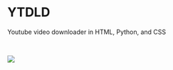 # YTDLD
Youtube video downloader in HTML, Python, and CSS

<br>

<a href="https://repl.it/github/IsaacLK/YTDLD"><img src="https://repl.it/badge/github/IsaacLK/YTDLD"></a>
